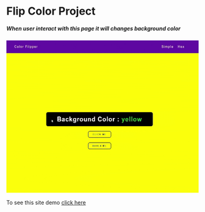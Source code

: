 

# Flip Color Project
##### When user interact with this page it will changes background color

<img src="./Gif.gif" width="600" height="400" />

To see this site demo
[click here](https://filp-color.netlify.app/)
